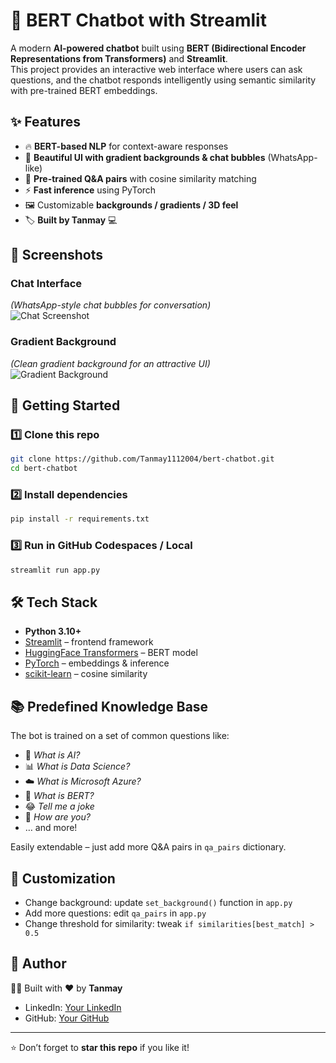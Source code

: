 # 🤖 BERT Chatbot with Streamlit  

A modern **AI-powered chatbot** built using **BERT (Bidirectional Encoder Representations from Transformers)** and **Streamlit**.  
This project provides an interactive web interface where users can ask questions, and the chatbot responds intelligently using semantic similarity with pre-trained BERT embeddings.  

## ✨ Features
- 🔥 **BERT-based NLP** for context-aware responses  
- 🎨 **Beautiful UI with gradient backgrounds & chat bubbles** (WhatsApp-like)  
- 💬 **Pre-trained Q&A pairs** with cosine similarity matching  
- ⚡ **Fast inference** using PyTorch  
- 🖼️ Customizable **backgrounds / gradients / 3D feel**  
- 🏷️ **Built by Tanmay** 💻  

## 📸 Screenshots  

### Chat Interface  
*(WhatsApp-style chat bubbles for conversation)*  
![Chat Screenshot](screenshots/chat_ui.png)  

### Gradient Background  
*(Clean gradient background for an attractive UI)*  
![Gradient Background](screenshots/gradient_bg.png)  

## 🚀 Getting Started  

### 1️⃣ Clone this repo  
```bash
git clone https://github.com/Tanmay1112004/bert-chatbot.git
cd bert-chatbot
````

### 2️⃣ Install dependencies

```bash
pip install -r requirements.txt
```

### 3️⃣ Run in GitHub Codespaces / Local

```bash
streamlit run app.py
```

## 🛠️ Tech Stack

* **Python 3.10+**
* [Streamlit](https://streamlit.io/) – frontend framework
* [HuggingFace Transformers](https://huggingface.co/transformers/) – BERT model
* [PyTorch](https://pytorch.org/) – embeddings & inference
* [scikit-learn](https://scikit-learn.org/) – cosine similarity

## 📚 Predefined Knowledge Base

The bot is trained on a set of common questions like:

* 🤔 *What is AI?*
* 📊 *What is Data Science?*
* ☁️ *What is Microsoft Azure?*
* 🧠 *What is BERT?*
* 😂 *Tell me a joke*
* 🙋 *How are you?*
* … and more!

Easily extendable – just add more Q\&A pairs in `qa_pairs` dictionary.

## 📌 Customization

* Change background: update `set_background()` function in `app.py`
* Add more questions: edit `qa_pairs` in `app.py`
* Change threshold for similarity: tweak `if similarities[best_match] > 0.5`

## 📢 Author

👨‍💻 Built with ❤️ by **Tanmay**

* LinkedIn: [Your LinkedIn](https://linkedin.com/in/tanmay-kshirsagar)
* GitHub: [Your GitHub](https://github.com/Tanmay1112004)

---

⭐ Don’t forget to **star this repo** if you like it!

```
